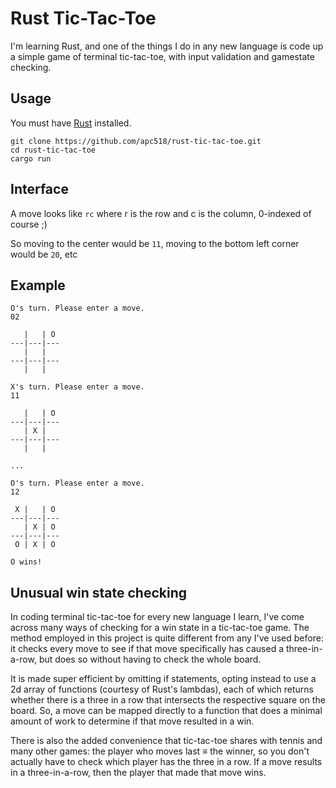 # Rust Tic-Tac-Toe

I'm learning Rust, and one of the things I do in any new language is code up a simple game of terminal tic-tac-toe, with input validation and gamestate checking.

## Usage
You must have [Rust](https://doc.rust-lang.org/cargo/getting-started/installation.html) installed.
```
git clone https://github.com/apc518/rust-tic-tac-toe.git
cd rust-tic-tac-toe
cargo run
```

## Interface
A move looks like `rc` where r is the row and c is the column, 0-indexed of course ;)

So moving to the center would be `11`, moving to the bottom left corner would be `20`, etc

## Example
```
O's turn. Please enter a move.
02

   |   | O 
---|---|---
   |   |   
---|---|---
   |   |   

X's turn. Please enter a move.
11

   |   | O 
---|---|---
   | X |   
---|---|---
   |   |   

...

O's turn. Please enter a move.
12

 X |   | O 
---|---|---
   | X | O 
---|---|---
 O | X | O 

O wins!
```

## Unusual win state checking

In coding terminal tic-tac-toe for every new language I learn, I've come across many ways of checking for a win state in a tic-tac-toe game. The method employed in this project is quite different from any I've used before: it checks every move to see if that move specifically has caused a three-in-a-row, but does so without having to check the whole board.

It is made super efficient by omitting if statements, opting instead to use a 2d array of functions (courtesy of Rust's lambdas), each of which returns whether there is a three in a row that intersects the respective square on the board. So, a move can be mapped directly to a function that does a minimal amount of work to determine if that move resulted in a win.

There is also the added convenience that tic-tac-toe shares with tennis and many other games: the player who moves last ≡ the winner, so you don't actually have to check which player has the three in a row. If a move results in a three-in-a-row, then the player that made that move wins.